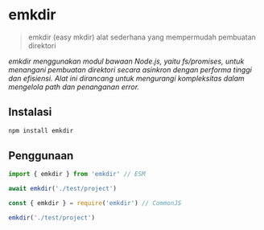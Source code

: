 # emkdir

> emkdir (easy mkdir) alat sederhana yang mempermudah pembuatan direktori

_emkdir menggunakan modul bawaan Node.js, yaitu fs/promises, untuk menangani pembuatan direktori secara asinkron dengan performa tinggi dan efisiensi. Alat ini dirancang untuk mengurangi kompleksitas dalam mengelola path dan penanganan error._

## Instalasi

```bash
npm install emkdir
```

## Penggunaan

```js
import { emkdir } from 'emkdir' // ESM

await emkdir('./test/project')
```

```js
const { emkdir } = require('emkdir') // CommonJS

emkdir('./test/project')
```
